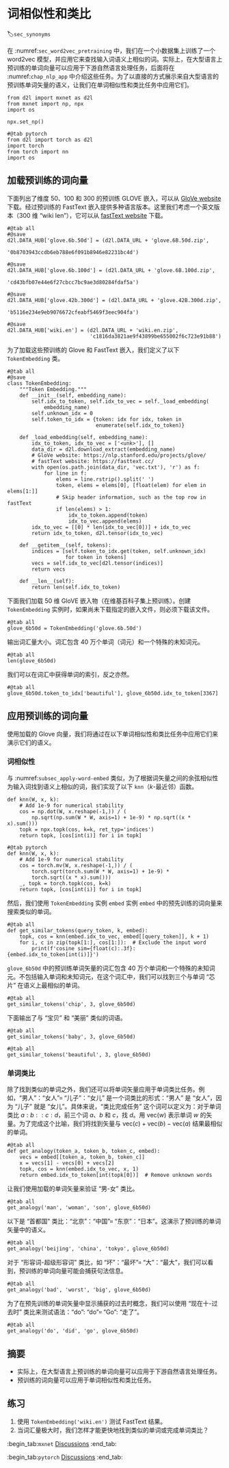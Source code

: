 # 词相似性和类比
:label:`sec_synonyms`

在 :numref:`sec_word2vec_pretraining` 中，我们在一个小数据集上训练了一个 word2vec 模型，并应用它来查找输入词语义上相似的词。实际上，在大型语言上预训练的单词向量可以应用于下游自然语言处理任务，后面将在 :numref:`chap_nlp_app` 中介绍这些任务。为了以直接的方式展示来自大型语言的预训练单词矢量的语义，让我们在单词相似性和类比任务中应用它们。

```{.python .input}
from d2l import mxnet as d2l
from mxnet import np, npx
import os

npx.set_np()
```

```{.python .input}
#@tab pytorch
from d2l import torch as d2l
import torch
from torch import nn
import os
```

## 加载预训练的词向量

下面列出了维度 50、100 和 300 的预训练 GLOVE 嵌入，可以从 [GloVe website](https://nlp.stanford.edu/projects/glove/) 下载。经过预训练的 FastText 嵌入提供多种语言版本。这里我们考虑一个英文版本（300 维 “wiki Ien”），它可以从 [fastText website](https://fasttext.cc/) 下载。

```{.python .input}
#@tab all
#@save
d2l.DATA_HUB['glove.6b.50d'] = (d2l.DATA_URL + 'glove.6B.50d.zip',
                                '0b8703943ccdb6eb788e6f091b8946e82231bc4d')

#@save
d2l.DATA_HUB['glove.6b.100d'] = (d2l.DATA_URL + 'glove.6B.100d.zip',
                                 'cd43bfb07e44e6f27cbcc7bc9ae3d80284fdaf5a')

#@save
d2l.DATA_HUB['glove.42b.300d'] = (d2l.DATA_URL + 'glove.42B.300d.zip',
                                  'b5116e234e9eb9076672cfeabf5469f3eec904fa')

#@save
d2l.DATA_HUB['wiki.en'] = (d2l.DATA_URL + 'wiki.en.zip',
                           'c1816da3821ae9f43899be655002f6c723e91b88')
```

为了加载这些预训练的 Glove 和 FastText 嵌入，我们定义了以下 `TokenEmbedding` 类。

```{.python .input}
#@tab all
#@save
class TokenEmbedding:
    """Token Embedding."""
    def __init__(self, embedding_name):
        self.idx_to_token, self.idx_to_vec = self._load_embedding(
            embedding_name)
        self.unknown_idx = 0
        self.token_to_idx = {token: idx for idx, token in
                             enumerate(self.idx_to_token)}

    def _load_embedding(self, embedding_name):
        idx_to_token, idx_to_vec = ['<unk>'], []
        data_dir = d2l.download_extract(embedding_name)
        # GloVe website: https://nlp.stanford.edu/projects/glove/
        # fastText website: https://fasttext.cc/
        with open(os.path.join(data_dir, 'vec.txt'), 'r') as f:
            for line in f:
                elems = line.rstrip().split(' ')
                token, elems = elems[0], [float(elem) for elem in elems[1:]]
                # Skip header information, such as the top row in fastText
                if len(elems) > 1:
                    idx_to_token.append(token)
                    idx_to_vec.append(elems)
        idx_to_vec = [[0] * len(idx_to_vec[0])] + idx_to_vec
        return idx_to_token, d2l.tensor(idx_to_vec)

    def __getitem__(self, tokens):
        indices = [self.token_to_idx.get(token, self.unknown_idx)
                   for token in tokens]
        vecs = self.idx_to_vec[d2l.tensor(indices)]
        return vecs

    def __len__(self):
        return len(self.idx_to_token)
```

下面我们加载 50 维 GloVE 嵌入物（在维基百科子集上预训练）。创建 `TokenEmbedding` 实例时，如果尚未下载指定的嵌入文件，则必须下载该文件。

```{.python .input}
#@tab all
glove_6b50d = TokenEmbedding('glove.6b.50d')
```

输出词汇量大小。词汇包含 40 万个单词（词元）和一个特殊的未知词元。

```{.python .input}
#@tab all
len(glove_6b50d)
```

我们可以在词汇中获得单词的索引，反之亦然。

```{.python .input}
#@tab all
glove_6b50d.token_to_idx['beautiful'], glove_6b50d.idx_to_token[3367]
```

## 应用预训练的词向量

使用加载的 Glove 向量，我们将通过在以下单词相似性和类比任务中应用它们来演示它们的语义。 

### 词相似性

与 :numref:`subsec_apply-word-embed` 类似，为了根据词矢量之间的余弦相似性为输入词找到语义上相似的词，我们实现了以下 `knn`（$k$-最近邻）函数。

```{.python .input}
def knn(W, x, k):
    # Add 1e-9 for numerical stability
    cos = np.dot(W, x.reshape(-1,)) / (
        np.sqrt(np.sum(W * W, axis=1) + 1e-9) * np.sqrt((x * x).sum()))
    topk = npx.topk(cos, k=k, ret_typ='indices')
    return topk, [cos[int(i)] for i in topk]
```

```{.python .input}
#@tab pytorch
def knn(W, x, k):
    # Add 1e-9 for numerical stability
    cos = torch.mv(W, x.reshape(-1,)) / (
        torch.sqrt(torch.sum(W * W, axis=1) + 1e-9) *
        torch.sqrt((x * x).sum()))
    _, topk = torch.topk(cos, k=k)
    return topk, [cos[int(i)] for i in topk]
```

然后，我们使用 `TokenEmbedding` 实例 `embed` 实例 `embed` 中的预先训练的词向量来搜索类似的单词。

```{.python .input}
#@tab all
def get_similar_tokens(query_token, k, embed):
    topk, cos = knn(embed.idx_to_vec, embed[[query_token]], k + 1)
    for i, c in zip(topk[1:], cos[1:]):  # Exclude the input word
        print(f'cosine sim={float(c):.3f}: {embed.idx_to_token[int(i)]}')
```

`glove_6b50d` 中的预训练单词矢量的词汇包含 40 万个单词和一个特殊的未知词元。不包括输入单词和未知词元，在这个词汇中，我们可以找到三个与单词 “芯片” 在语义上最相似的单词。

```{.python .input}
#@tab all
get_similar_tokens('chip', 3, glove_6b50d)
```

下面输出了与 “宝贝” 和 “美丽” 类似的词语。

```{.python .input}
#@tab all
get_similar_tokens('baby', 3, glove_6b50d)
```

```{.python .input}
#@tab all
get_similar_tokens('beautiful', 3, glove_6b50d)
```

### 单词类比

除了找到类似的单词之外，我们还可以将单词矢量应用于单词类比任务。例如，“男人”：“女人”። “儿子”：“女儿” 是一个词类比的形式：“男人” 是 “女人”，因为 “儿子” 就是 “女儿”。具体来说，“类比完成任务” 这个词可以定义为：对于单词类比 $a : b :: c : d$，前三个词 $a$、$b$ 和 $c$，找 $d$。用 $\text{vec}(w)$ 表示单词 $w$ 的矢量。为了完成这个比喻，我们将找到矢量与 $\text{vec}(c)+\text{vec}(b)-\text{vec}(a)$ 结果最相似的单词。

```{.python .input}
#@tab all
def get_analogy(token_a, token_b, token_c, embed):
    vecs = embed[[token_a, token_b, token_c]]
    x = vecs[1] - vecs[0] + vecs[2]
    topk, cos = knn(embed.idx_to_vec, x, 1)
    return embed.idx_to_token[int(topk[0])]  # Remove unknown words
```

让我们使用加载的单词矢量来验证 “男-女” 类比。

```{.python .input}
#@tab all
get_analogy('man', 'woman', 'son', glove_6b50d)
```

以下是 “首都国” 类比：“北京”：“中国”። “东京”：“日本”。这演示了预训练的单词矢量中的语义。

```{.python .input}
#@tab all
get_analogy('beijing', 'china', 'tokyo', glove_6b50d)
```

对于 “形容词-超级形容词” 类比，如 “坏”：“最坏”። “大”：“最大”，我们可以看到，预训练的单词向量可能会捕获句法信息。

```{.python .input}
#@tab all
get_analogy('bad', 'worst', 'big', glove_6b50d)
```

为了在预先训练的单词矢量中显示捕获的过去时概念，我们可以使用 “现在十-过去时” 类比来测试语法：“do”: “do”። “Go”: “走了”。

```{.python .input}
#@tab all
get_analogy('do', 'did', 'go', glove_6b50d)
```

## 摘要

* 实际上，在大型语言上预训练的单词向量可以应用于下游自然语言处理任务。
* 预训练的词向量可以应用于单词相似性和类比任务。

## 练习

1. 使用 `TokenEmbedding('wiki.en')` 测试 FastText 结果。
1. 当词汇量极大时，我们怎样才能更快地找到类似的单词或完成单词类比？

:begin_tab:`mxnet`
[Discussions](https://discuss.d2l.ai/t/387)
:end_tab:

:begin_tab:`pytorch`
[Discussions](https://discuss.d2l.ai/t/1336)
:end_tab:
